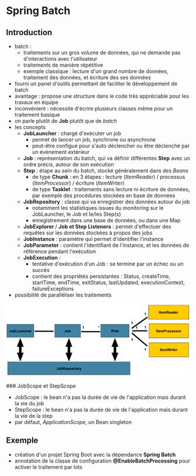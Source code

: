 # Spring Batch

## Introduction

- batch :
    - traitements sur un gros volume de données, qui ne demande pas d'interactions avec l'utilisateur
    - traitements de manière répétitive
    - exemple classique : lecture d'un grand nombre de données, traitement des données, et écriture des ses données
- fourni un panel d'outils permettant de faciliter le développement de batch
- avantage : propose une structure dans le code très appréciable pour les travaux en équipe
- inconvénient : nécessite d'écrire plusieurs classes même pour un traitement basique
- on parle plutôt de **Job** plutôt que de *batch*
- les concepts
    - **JobLauncher** : chargé d'exécuter un job
        - permet de lancer un job, synchrone ou asynchrone
        - peut-être configué pour s'auto déclencher ou être déclenché par un événement extérieur
    - **Job** : représentation du batch, qui va définir différentes **Step** avec un ordre précis, autour de son exécution
    - **Step** : étape au sein du batch, stocké généralement dans des *Beans*
        - de type **Chunk** : en 3 étapes : lecture (*ItemReader*) / processus (*ItemProcessor*) / écriture (*ItemWriter*)
        - de type **Tasklet** : traitements sans lecture ni écriture de données, par exemple des procédures stockées en base de données
    - **JobRepository** : classe qui va enregistrer des données autour du job
        - notamment les statistiques issues du monitoring sur le JobLauncher, le Job et le/les Step(s)
        - enregistrement dans une base de données, ou dans une Map
    - **JobExplorer** / **Job et Step Listeners** : permet d'effectuer des requêtes sur les données stockées à propos des jobs
    - **JobInstance** : paramètre qui permet d'identifier l'instance
    - **JobParameter** : contient l'identifiant de l'instance, et les données de référence pendant l'exécution
    - **JobExecution** :
        - tentative d'exécution d'un Job : se termine par un échec ou un succès
        - contient des propriétés persistantes : Status, createTime, startTime, endTime, exitStatus, lastUpdated, executionContext, failureExceptions
- possibilité de paralléliser les traitements


![Architecture de Spring Batch](images/spring-batch-reference-model.png "Architecture de Spring Batch")

### JobScope et StepScope
- JobScope : le bean n'a pas la durée de vie de l'application mais durant la vie du job
- StepScope : le bean n'a pas la durée de vie de l'application mais durant la vie de la step
- par défaut, *ApplicationScope*, un Bean singleton

## Exemple
- création d'un projet Spring Boot avec la dépendance **Spring Batch**
- annotation de la classe de configuration **@EnableBatchProcessing** pour activer le traitement par lots

